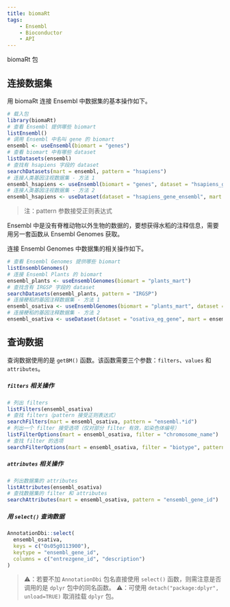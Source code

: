```yaml
---
title: biomaRt
tags:
    - Ensembl
    - Bioconductor
    - API
---
```


biomaRt 包

## 连接数据集

用 biomaRt 连接 Ensembl 中数据集的基本操作如下。
```R
# 载入包
library(biomaRt)
# 查看 Ensembl 提供哪些 biomart
listEnsembl()
# 调用 Ensembl 中名叫 gene 的 biomart
ensembl <- useEnsembl(biomart = "genes")
# 查看 biomart 中有哪些 dataset
listDatasets(ensembl)
# 查找有 hsapiens 字段的 dataset
searchDatasets(mart = ensembl, pattern = "hsapiens")
# 连接人类基因注视数据集 - 方法 1
ensembl_hsapiens <- useEnsembl(biomart = "genes", dataset = "hsapiens_gene_ensembl")
# 连接人类基因注视数据集 - 方法 2
ensembl_hsapiens <- useDataset(dataset = "hsapiens_gene_ensembl", mart = ensembl)
```

> 注：pattern 参数接受正则表达式

Ensembl 中是没有脊椎动物以外生物的数据的，要想获得水稻的注释信息，需要用另一套函数从 Ensembl Genomes 获取。

连接 Ensembl Genomes 中数据集的相关操作如下。
```R
# 查看 Ensembl Genomes 提供哪些 biomart
listEnsemblGenomes()
# 连接 Ensembl Plants 的 biomart
ensembl_plants <- useEnsemblGenomes(biomart = "plants_mart")
# 查找含有 IRGSP 字段的 dataset
searchDatasets(ensembl_plants, pattern = "IRGSP")
# 连接粳稻的基因注释数据集 - 方法 1
ensembl_osativa <- useEnsemblGenomes(biomart = "plants_mart", dataset = "osativa_eg_gene")
# 连接粳稻的基因注释数据集 - 方法 2
ensembl_osativa <- useDataset(dataset = "osativa_eg_gene", mart = ensembl_plants)

```

## 查询数据

查询数据使用的是 `getBM()` 函数。该函数需要三个参数：`filters`、`values` 和 `attributes`。

##### `filters` 相关操作
```R
# 列出 filters
listFilters(ensembl_osativa)
# 查找 filters（pattern 接受正则表达式）
searchFilters(mart = ensembl_osativa, pattern = "ensembl.*id")
# 列出一个 filter 接受选项（仅对部分 filter 有效，如染色体编号）
listFilterOptions(mart = ensembl_osativa, filter = "chromosome_name")
# 查找 filter 的选项
searchFilterOptions(mart = ensembl_osativa, filter = "biotype", pattern = "RNA")
```

##### `attributes` 相关操作
```R
# 列出数据集的 attributes
listAttributes(ensembl_osativa)
# 查找数据集的 filter 和 attributes
searchAttributes(mart = ensembl_osativa, pattern = "ensembl_gene_id")
```

##### 用 `select()` 查询数据
```R
AnnotationDbi::select(
  ensembl_osativa,
  keys = c("Os05g0113900"),
  keytype = "ensembl_gene_id",
  columns = c("entrezgene_id", "description")
)
```

 > ⚠️：若要不加 `AnnotationDbi` 包名直接使用 `select()` 函数，则需注意是否调用的是 `dplyr` 包中的同名函数。
 > ⚠️：可使用 `detach("package:dplyr", unload=TRUE)` 取消挂载 `dplyr` 包。


